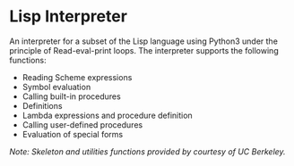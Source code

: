 # Lisp Interpreter
An interpreter for a subset of the Lisp language using Python3 under the principle of Read-eval-print loops. The interpreter supports the following functions:

- Reading Scheme expressions
- Symbol evaluation
- Calling built-in procedures
- Definitions
- Lambda expressions and procedure definition
- Calling user-defined procedures
- Evaluation of special forms

_Note: Skeleton and utilities functions provided by courtesy of UC Berkeley._
